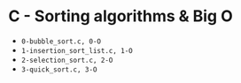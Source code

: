 # C - Sorting algorithms & Big O

* `0-bubble_sort.c, 0-O`
* `1-insertion_sort_list.c, 1-O`
* `2-selection_sort.c, 2-O`
* `3-quick_sort.c, 3-O`
